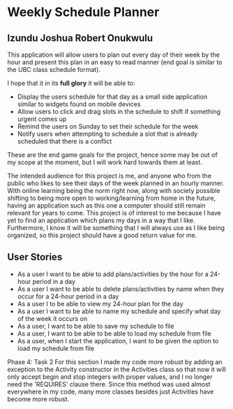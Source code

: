 # Weekly Schedule Planner 

## Izundu Joshua Robert Onukwulu

This application will allow users to plan out every day of their week by the hour and present this plan in an easy to
read manner (end goal is similar to the UBC class schedule format).

I hope that it in its **full glory** it will be able to:
- Display the users schedule for that day as a small side application similar to widgets found on mobile devices
- Allow users to click and drag slots in the schedule to shift if something urgent comes up
- Remind the users on Sunday to set their schedule for the week
- Notify users when attempting to schedule a slot that is already scheduled that there
  is a conflict

These are the end game goals for the project, hence some may be out of my scope at the moment, but I will work 
hard towards them at least.

The intended audience for this project is me, and anyone who from the public who likes to see their days of the week 
planned in an hourly manner. With online learning being the norm right now, along with society possible shifting to
being more open to working/learning from home in the future, having an application such as this one a computer should 
still remain relevant for years to come. This project is of interest to me because I have yet to find an application 
which plans my days in a way that I like. Furthermore, I know it will be something that I will always use as I like 
being organized, so this project should have a good return value for me.

## User Stories

- As a user I want to be able to add plans/activities by the hour for a 24-hour period in a day
- As a user I want to be able to delete plans/activities by name when they occur for a 24-hour period in a day
- As a user I to be able to view my 24-hour plan for the day
- As a user I want to be able to name my schedule and specify what day of the week it occurs on
- As a user, I want to be able to save my schedule to file
- As a user, I want to be able to be able to load my schedule from file
- As a user, when I start the application, I want to be given the option to load my schedule from file

Phase 4: Task 2
For this section I made my code more robust by adding an exception to the Activity constructor in the Activities
class so that now it will only accept begin and stop integers with proper values, and I no longer need the 
'REQUIRES' clause there. Since this method was used almost everywhere in my code, many more classes besides just
Activities have become more robust.

